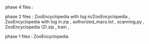 phase 4 files :




phase 2 files :
ZooEncyclopedia with log in/ZooEncyclopedia , 
ZooEncyclopedia with log in.zip , 
authorized_macs.txt , 
scanning.py , 
ZooEncyclopedia (2).zip , 
train , 


phase 1 files :
ZooEncyclopedia
